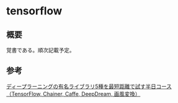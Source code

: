 # tensorflow

## 概要
覚書である。順次記載予定。  

## 参考
[ディープラーニングの有名ライブラリ5種を最短距離で試す半日コース（TensorFlow, Chainer, Caffe, DeepDream, 画風変換）](https://qiita.com/shu223/items/a4fc17eb3356a6068553)
